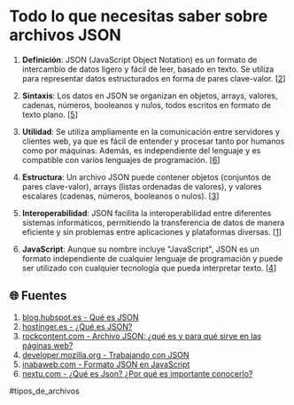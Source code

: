 # Todo lo que necesitas saber sobre archivos JSON

1. **Definición**: JSON (JavaScript Object Notation) es un formato de intercambio de datos ligero y fácil de leer, basado en texto. Se utiliza para representar datos estructurados en forma de pares clave-valor.
   [[2](https://www.hostinger.es/tutoriales/que-es-json)]
   
2. **Sintaxis**: Los datos en JSON se organizan en objetos, arrays, valores, cadenas, números, booleanos y nulos, todos escritos en formato de texto plano.
   [[5](https://www.inabaweb.com/formato-json-en-javascript-todo-lo-que-necesitas-saber/)]

3. **Utilidad**: Se utiliza ampliamente en la comunicación entre servidores y clientes web, ya que es fácil de entender y procesar tanto por humanos como por máquinas. Además, es independiente del lenguaje y es compatible con varios lenguajes de programación.
   [[6](https://www.nextu.com/blog/que-es-json-por-que-es-importante-conocerlo-rc22/)]

4. **Estructura**: Un archivo JSON puede contener objetos (conjuntos de pares clave-valor), arrays (listas ordenadas de valores), y valores escalares (cadenas, números, booleanos o nulos).
   [[3](https://rockcontent.com/es/blog/archivo-json/)]

5. **Interoperabilidad**: JSON facilita la interoperabilidad entre diferentes sistemas informáticos, permitiendo la transferencia de datos de manera eficiente y sin problemas entre aplicaciones y plataformas diversas.
   [[1](https://blog.hubspot.es/website/que-es-json)]

6. **JavaScript**: Aunque su nombre incluye "JavaScript", JSON es un formato independiente de cualquier lenguaje de programación y puede ser utilizado con cualquier tecnología que pueda interpretar texto.
   [[4](https://developer.mozilla.org/es/docs/Learn/JavaScript/Objects/JSON)]

## 🌐 Fuentes
1. [blog.hubspot.es - Qué es JSON](https://blog.hubspot.es/website/que-es-json)
2. [hostinger.es - ¿Qué es JSON?](https://www.hostinger.es/tutoriales/que-es-json)
3. [rockcontent.com - Archivo JSON: ¿qué es y para qué sirve en las páginas web?](https://rockcontent.com/es/blog/archivo-json/)
4. [developer.mozilla.org - Trabajando con JSON](https://developer.mozilla.org/es/docs/Learn/JavaScript/Objects/JSON)
5. [inabaweb.com - Formato JSON en JavaScript](https://www.inabaweb.com/formato-json-en-javascript-todo-lo-que-necesitas-saber/)
6. [nextu.com - ¿Qué es Json? ¿Por qué es importante conocerlo?](https://www.nextu.com/blog/que-es-json-por-que-es-importante-conocerlo-rc22/)

#tipos_de_archivos
